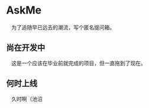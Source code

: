 # AskMe

&emsp;为了追随早已远去的潮流，写个匿名提问箱。

## 尚在开发中

&emsp;这是一个应该在毕业前就完成的项目，但一直拖到了现在。

## 何时上线

&emsp;久时啊（池沼
